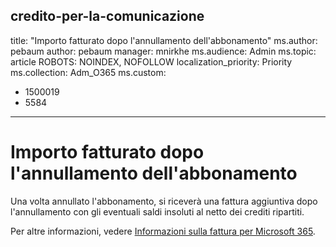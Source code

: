<a name="communication-credits"></a>credito-per-la-comunicazione
---
title: "Importo fatturato dopo l'annullamento dell'abbonamento" ms.author: pebaum author: pebaum manager: mnirkhe ms.audience: Admin ms.topic: article ROBOTS: NOINDEX, NOFOLLOW localization_priority: Priority ms.collection: Adm_O365 ms.custom:
- 1500019
- 5584
---

# <a name="billed-after-canceling-subscription"></a>Importo fatturato dopo l'annullamento dell'abbonamento

Una volta annullato l'abbonamento, si riceverà una fattura aggiuntiva dopo l'annullamento con gli eventuali saldi insoluti al netto dei crediti ripartiti.

Per altre informazioni, vedere [Informazioni sulla fattura per Microsoft 365](https://docs.microsoft.com/microsoft-365/commerce/billing-and-payments/understand-your-invoice2).
